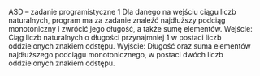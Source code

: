 ASD – zadanie programistyczne 1
Dla danego na wejściu ciągu liczb naturalnych, program ma za zadanie znaleźć najdłuższy podciąg monotoniczny i zwrócić jego długość, a także sumę elementów. Wejście: Ciąg liczb naturalnych o długości przynajmniej 1 w postaci liczb oddzielonych znakiem odstępu. Wyjście: Długość oraz suma elementów najdłuższego podciągu monotonicznego, w postaci dwóch liczb oddzielonych znakiem odstępu.
